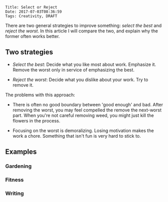     Title: Select or Reject
    Date: 2017-07-03T08:36:59
    Tags: Creativity, DRAFT

There are two general strategies to improve something: _select the best_ and _reject the worst_. In this article I will compare the two, and explain why the former often works better.

<!-- more -->

## Two strategies
- _Select the best_: Decide what you like most about work.
Emphasize it. Remove the worst only in service of emphasizing the best.

- _Reject the worst_: Decide what you dislike about your work.
Try to remove it.


The problems with this approach:

- There is often no good boundary between 'good enough' and bad.
After removing the worst, you may feel compelled the remove the next-worst part. When you're not careful removing weed, you might just kill the flowers in the process.

- Focusing on the worst is demoralizing. Losing motivation makes the work a chore. Something that isn't fun is very hard to stick to.

## Examples

### Gardening


### Fitness

### Writing
